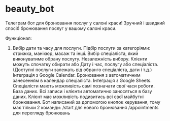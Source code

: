 # beauty_bot
Телеграм бот для бронювання послуг у салоні краси!
Зручний і швидкий спосіб бронювання послуг у вашому салоні краси.

Функціонал:
1. Вибір дати та часу для послуги.
Підбір послуги за категоріями: стрижка, манікюр, масаж та інші.
Вибір спеціаліста, який виконуватиме обрану послугу.
Незалежність вибору. Клієнти можуть спочатку обирати або Дату і час, послугу або спеціаліста. (Доступні послуги залежать від обранго спеціаліста, дати і т.д.)
Інтеграція з Google Calendar. Бронювання з автоматичним занесенням в календар спеціаліста.
Інтеграція з Google Sheets. Спеціалісти мають можливість самі позначати свої часи роботи.
База даних. Всі записи і клієнти автоматично заносяться в базу даних.
Клієнт має можливість подивитись всі свої майбутні бронювання.
Бот написаний за допомогою кнопок керування, тому має тільки 2 команди:
/start для нового бронювання
/appointments для перегляду бронювань
